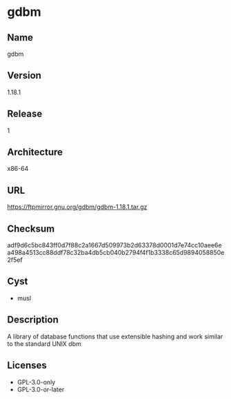 # gdbm

## Name
gdbm

## Version
1.18.1

## Release
1

## Architecture
x86-64

## URL
https://ftpmirror.gnu.org/gdbm/gdbm-1.18.1.tar.gz

## Checksum
adf9d6c5bc843ff0d7f88c2a1667d509973b2d63378d0001d7e74cc10aee6ea498a4513cc88ddf78c32ba4db5cb040b2794f4f1b3338c65d9894058850e2f5ef

## Cyst
* musl

## Description
A library of database functions that use extensible hashing and work similar to
the standard UNIX dbm

## Licenses
* GPL-3.0-only
* GPL-3.0-or-later
